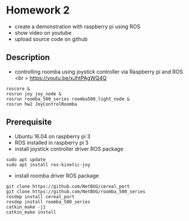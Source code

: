 # Homework 2
* create a demonstration with raspberry pi using ROS
* show video on youtube
* upload source code on github

## Description
* controlling roomba using joystick controller via Raspberry pi and ROS <br \>
https://youtu.be/xJhtPAgWQ4Q

```
roscore &
rosrun joy joy_node &
rosrun roomba_500_series roomba500_light_node &
rosrun hw2 JoyControlRoomba
```

## Prerequisite
* Ubuntu 16.04 on raspberry pi 3
* ROS installed in raspberry pi 3
* install joystick controller driver ROS package
```
sudo apt update
sudo apt install ros-kinetic-joy
```
* install roomba driver ROS package
```
git clone https://github.com/NetBUG/cereal_port
git clone https://github.com/NetBUG/roomba_500_series
rosdep install cereal_port
rosdep install roomba_500_series
catkin_make -j1
catkin_make install
 ```
